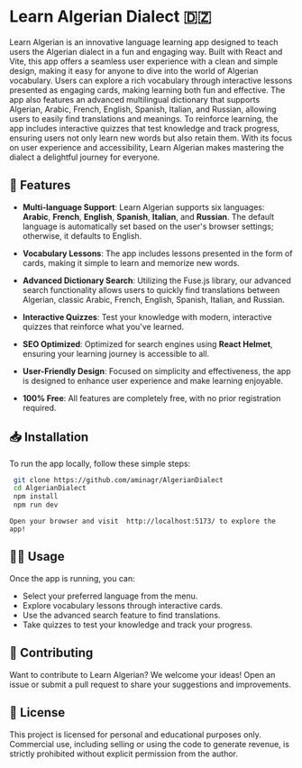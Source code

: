 # Learn Algerian Dialect 🇩🇿
Learn Algerian is an innovative language learning app designed to teach users the Algerian dialect in a fun and engaging way. Built with React and Vite, this app offers a seamless user experience with a clean and simple design, making it easy for anyone to dive into the world of Algerian vocabulary.
Users can explore a rich vocabulary through interactive lessons presented as engaging cards, making learning both fun and effective. The app also features an advanced multilingual dictionary that supports Algerian, Arabic, French, English, Spanish, Italian, and Russian, allowing users to easily find translations and meanings.
To reinforce learning, the app includes interactive quizzes that test knowledge and track progress, ensuring users not only learn new words but also retain them. With its focus on user experience and accessibility, Learn Algerian makes mastering the dialect a delightful journey for everyone.

## 🌟 Features

- **Multi-language Support**: Learn Algerian supports six languages: **Arabic**, **French**, **English**, **Spanish**, **Italian**, and **Russian**. The default language is automatically set based on the user's browser settings; otherwise, it defaults to English.

- **Vocabulary Lessons**: The app includes lessons presented in the form of cards, making it simple to learn and memorize new words.

- **Advanced Dictionary Search**: Utilizing the Fuse.js library, our advanced search functionality allows users to quickly find translations between Algerian, classic Arabic, French, English, Spanish, Italian, and Russian.

- **Interactive Quizzes**: Test your knowledge with modern, interactive quizzes that reinforce what you've learned.

- **SEO Optimized**: Optimized for search engines using **React Helmet**, ensuring your learning journey is accessible to all.

- **User-Friendly Design**: Focused on simplicity and effectiveness, the app is designed to enhance user experience and make learning enjoyable.

- **100% Free**:  All features are completely free, with no prior registration required.

## 📥 Installation
To run the app locally, follow these simple steps:
   ```bash
    git clone https://github.com/aminagr/AlgerianDialect
    cd AlgerianDialect
    npm install
    npm run dev
```
    Open your browser and visit  http://localhost:5173/ to explore the app!

## 🧑‍🎓 Usage

Once the app is running, you can:

- Select your preferred language from the menu.
- Explore vocabulary lessons through interactive cards.
- Use the advanced search feature to find translations.
- Take quizzes to test your knowledge and track your progress.

## 🤝 Contributing

Want to contribute to Learn Algerian? We welcome your ideas! Open an issue or submit a pull request to share your suggestions and improvements.

## 📜 License

This project is licensed for personal and educational purposes only. Commercial use, including selling or using the code to generate revenue, is strictly prohibited without explicit permission from the author.



